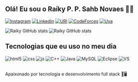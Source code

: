 ## Olá! Eu sou o Raíky P. P. Sahb Novaes 👋😁

[![Instagram](https://img.shields.io/badge/Instagram-E4405F?style=for-the-badge&logo=instagram&logoColor=white)](https://instagram.com/sujeitoprogramador)
[![Linkedin](https://img.shields.io/badge/LinkedIn-0077B5?style=for-the-badge&logo=linkedin&logoColor=white)](https://www.linkedin.com/in/raiky-prezotto-pereira-sahb-novaes-103108223/)
[![URI](https://img.shields.io/badge/Beecrowd-yellow?style=for-the-badge)](https://www.beecrowd.com.br/judge/pt/profile/625080)
[![CodeForces](https://img.shields.io/badge/Codeforces-445f9d?style=for-the-badge&logo=Codeforces&logoColor=white)](https://www.beecrowd.com.br/judge/pt/profile/625080)
[![Uva](https://img.shields.io/badge/UVA-online_Juged-red?style=for-the-badge&logo)](https://onlinejudge.org/index.php?option=com_comprofiler&Itemid=3)


<!---->
![Raíky GitHub stats](https://github-readme-stats.vercel.app/api/top-langs/?username=Raikyr4&theme=dracula&count_private=true)
![Raíky GitHub stats](https://github-readme-stats.vercel.app/api?username=Raikyr4&show_icons=true&theme=dracula&count_private=true)

## Tecnologias que eu uso no meu dia

<div style="display: inline_block">
  <img align="center" alt="html5" src="https://img.shields.io/badge/HTML5-E34F26?style=for-the-badge&logo=html5&logoColor=white" />
  <img align="center" alt="css" src="https://img.shields.io/badge/CSS3-1572B6?style=for-the-badge&logo=css3&logoColor=white" />
  <img align="center" alt="js" src="https://img.shields.io/badge/JavaScript-F7DF1E?style=for-the-badge&logo=javascript&logoColor=black" />
  <img align="center" alt="C++" src="https://img.shields.io/badge/C%2B%2B-00599C?style=for-the-badge&logo=c%2B%2B&logoColor=white" />
  <img align="center" alt="Java" src="https://img.shields.io/badge/Java-ED8B00?style=for-the-badge&logo=openjdk&logoColor=white" />
  <img align="center" alt="MySQL" src="https://img.shields.io/badge/MySQL-00000F?style=for-the-badge&logo=mysql&logoColor=white" />
  <img align="center" alt="Eclipse" src="https://img.shields.io/badge/Eclipse-2C2255?style=for-the-badge&logo=eclipse&logoColor=white" />
  <img align="center" alt="VS" src="https://img.shields.io/badge/Visual_Studio-5C2D91?style=for-the-badge&logo=visual%20studio&logoColor=white" />
</div><br/>



Apaixonado por tecnologia e desenvolvimento full stack 👾🖥️


<!--### Últimos Projetos:>

    

